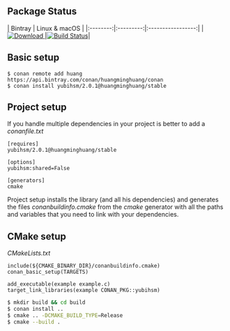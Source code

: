 ## Package Status

| Bintray | Linux & macOS |
|:--------:|:---------:|:-----------------:|
|[![Download](https://api.bintray.com/packages/huangminghuang/conan/mongo-c-driver%3Ahuangminghuang/images/download.svg) ](https://bintray.com/huangminghuang/conan/mongo-c-driver%3Ahuangminghuang/_latestVersion)|[![Build Status](https://travis-ci.com/huangminghuang/conan-mongo-c-driver.svg?branch=master)](https://travis-ci.com/huangminghuang/conan-mongo-c-driver)|


## Basic setup

    $ conan remote add huang https://api.bintray.com/conan/huangminghuang/conan 
    $ conan install yubihsm/2.0.1@huangminghuang/stable
    
## Project setup

If you handle multiple dependencies in your project is better to add a *conanfile.txt*
    
    [requires]
    yubihsm/2.0.1@huangminghuang/stable

    [options]
    yubihsm:shared=False
    
    [generators]
    cmake


Project setup installs the library (and all his dependencies) and generates the files *conanbuildinfo.cmake* from the *cmake* generator with all the paths and variables that you need to link with your dependencies.

## CMake setup

*CMakeLists.txt*

    include(${CMAKE_BINARY_DIR}/conanbuildinfo.cmake)
    conan_basic_setup(TARGETS)

    add_executable(example example.c)
    target_link_libraries(example CONAN_PKG::yubihsm)
  
```bash
$ mkdir build && cd build
$ conan install ..
$ cmake .. -DCMAKE_BUILD_TYPE=Release
$ cmake --build .
```

